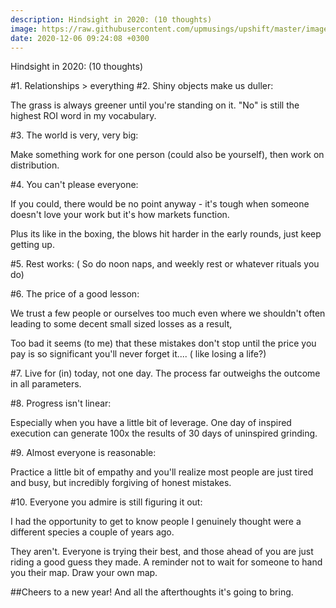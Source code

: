 ```yaml
---
description: Hindsight in 2020: (10 thoughts)
image: https://raw.githubusercontent.com/upmusings/upshift/master/images/onions.jpg
date: 2020-12-06 09:24:08 +0300
---
```


Hindsight in 2020: (10 thoughts)

#1. Relationships > everything
#2. Shiny objects make us duller:

The grass is always greener until you're standing on it. "No" is still the highest ROI word in my vocabulary.

#3. The world is very, very big:

Make something work for one person (could also be yourself), then work on distribution.

#4. You can't please everyone:

If you could, there would be no point anyway - it's tough when someone doesn't love your work but it's how markets function. 

Plus its like in the boxing, the blows hit harder in the early rounds, just keep getting up.


#5. Rest works: ( So do noon naps, and weekly rest or whatever rituals you do)

#6. The price of a good lesson:

We trust a few people or ourselves too much even where we shouldn't often leading to some decent small sized losses as a result, 

Too bad it seems (to me) that these mistakes don't stop until the price you pay is so significant you'll never forget it.... ( like losing a life?)

#7. Live for (in) today, not one day. The process far outweighs the outcome in all parameters.

#8. Progress isn't linear:

Especially when you have a little bit of leverage. One day of inspired execution can generate 100x the results of 30 days of uninspired grinding.

#9. Almost everyone is reasonable: 

Practice a little bit of empathy and you'll realize most people are just tired and busy, but incredibly forgiving of honest mistakes.


#10. Everyone you admire is still figuring it out: 

I had the opportunity to get to know people I genuinely thought were a different species a couple of years ago. 

They aren't. Everyone is trying their best, and those ahead of you are just riding a good guess they made. A reminder not to wait for someone to hand you their map.  Draw your own map.



##Cheers to a new year! And all the afterthoughts it's going to bring.
